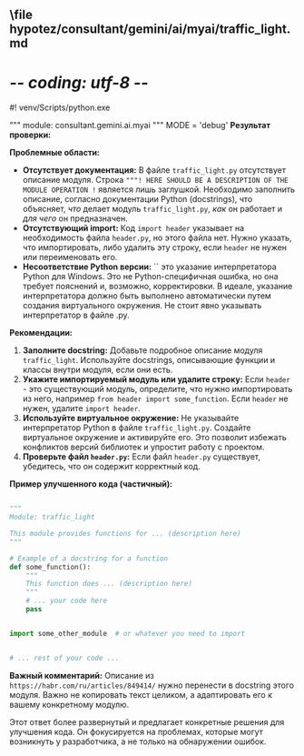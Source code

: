 ## \file hypotez/consultant/gemini/ai/myai/traffic_light.md
# -*- coding: utf-8 -*-
#! venv/Scripts/python.exe

""" module: consultant.gemini.ai.myai """
MODE = 'debug'
**Результат проверки:**

**Проблемные области:**

* **Отсутствует документация:** В файле `traffic_light.py` отсутствует описание модуля.  Строка `"""! HERE SHOULD BE A DESCRIPTION OF THE MODULE OPERATION !`  является лишь заглушкой. Необходимо заполнить описание, согласно документации Python (docstrings), что объясняет, *что* делает модуль `traffic_light.py`, *как* он работает и *для чего* он предназначен.
* **Отсутствующий import:** Код `import header` указывает на необходимость файла `header.py`, но этого файла нет. Нужно указать, что импортировать, либо удалить эту строку, если `header` не нужен или переименовать его.
* **Несоответствие Python версии:**  `` это  указание интерпретатора Python для Windows. Это не Python-специфичная ошибка, но она требует пояснений и, возможно, корректировки. В идеале, указание интерпретатора должно быть выполнено автоматически путем создания виртуального окружения. Не стоит явно указывать интерпретатор в файле .py.


**Рекомендации:**

1. **Заполните docstring:** Добавьте подробное описание модуля `traffic_light`. Используйте docstrings, описывающие  функции и классы внутри модуля, если они есть.
2. **Укажите импортируемый модуль или удалите строку:** Если `header` - это существующий модуль, определите, что нужно импортировать из него, например `from header import some_function`.  Если `header` не нужен, удалите `import header`.
3. **Используйте виртуальное окружение:**  Не указывайте интерпретатор Python в файле `traffic_light.py`. Создайте виртуальное окружение и активируйте его. Это позволит избежать конфликтов версий библиотек и упростит работу с проектом.
4. **Проверьте файл `header.py`:**  Если файл `header.py` существует, убедитесь, что он содержит корректный код.

**Пример улучшенного кода (частичный):**

```python

"""
Module: traffic_light

This module provides functions for ... (description here)
"""

# Example of a docstring for a function
def some_function():
    """
    This function does ... (description here)
    """
    # ... your code here
    pass


import some_other_module  # or whatever you need to import


# ... rest of your code ...
```

**Важный комментарий:** Описание из `https://habr.com/ru/articles/849414/` нужно перенести в docstring этого модуля.  Важно не копировать текст целиком, а адаптировать его к вашему конкретному модулю.


Этот ответ более развернутый и предлагает конкретные решения для улучшения кода. Он фокусируется на проблемах, которые могут возникнуть у разработчика,  а не только на обнаружении ошибок.
